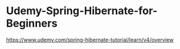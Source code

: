 # Udemy-Spring-Hibernate-for-Beginners
https://www.udemy.com/spring-hibernate-tutorial/learn/v4/overview
